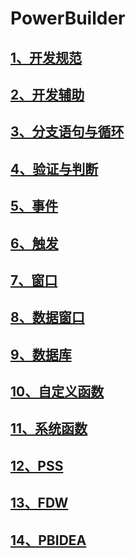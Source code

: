 # PowerBuilder

## [1、开发规范](1、开发规范.md)

## [2、开发辅助](2、开发辅助.md)

## [3、分支语句与循环](3、分支语句与循环.md)

## [4、验证与判断](4、验证与判断.md)

## [5、事件](5、事件.md)

## [6、触发](6、触发.md)

## [7、窗口](7、窗口.md)

## [8、数据窗口](8、数据窗口.md)

## [9、数据库](9、数据库.md)

## [10、自定义函数](10、自定义函数.md)

## [11、系统函数](11、系统函数.md)

## [12、PSS](12、PSS.md)

## [13、FDW](13、FDW.md)

## [14、PBIDEA](14、PBIDEA.md)
